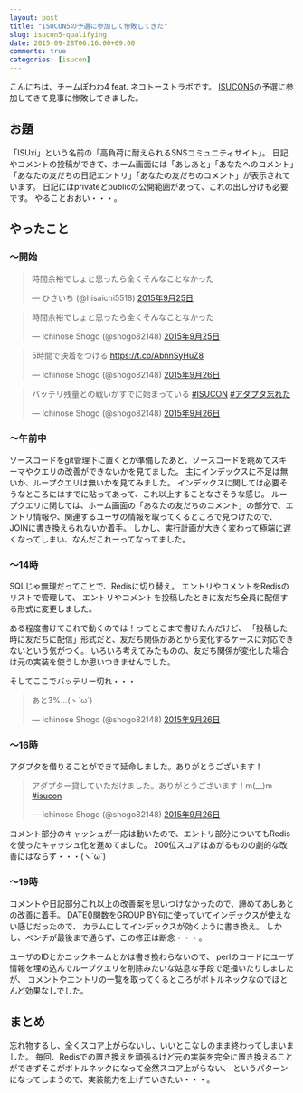 ```yaml
---
layout: post
title: "ISUCON5の予選に参加して惨敗してきた"
slug: isucon5-qualifying
date: 2015-09-28T06:16:00+09:00
comments: true
categories: [isucon]
---
```


こんにちは、チームぽわわ4 feat. ネコトーストラボです。
[ISUCON5](http://isucon.net/archives/45166636.html)の予選に参加してきて見事に惨敗してきました。

<!-- More -->

## お題

「ISUxi」という名前の「高負荷に耐えられるSNSコミュニティサイト」。
日記やコメントの投稿ができて、ホーム画面には「あしあと」「あなたへのコメント」「あなたの友だちの日記エントリ」「あなたの友だちのコメント」が表示されています。
日記にはprivateとpublicの公開範囲があって、これの出し分けも必要です。
やることおおい・・・。

## やったこと

### 〜開始

<blockquote class="twitter-tweet" data-lang="ja"><p lang="ja" dir="ltr">時間余裕でしょと思ったら全くそんなことなかった</p>&mdash; ひさいち (@hisaichi5518) <a href="https://twitter.com/hisaichi5518/status/647559828068413442?ref_src=twsrc%5Etfw">2015年9月25日</a></blockquote>
<script async src="https://platform.twitter.com/widgets.js" charset="utf-8"></script>


<blockquote class="twitter-tweet" data-lang="ja"><p lang="ja" dir="ltr">時間余裕でしょと思ったら全くそんなことなかった</p>&mdash; Ichinose Shogo (@shogo82148) <a href="https://twitter.com/shogo82148/status/647560930629279744?ref_src=twsrc%5Etfw">2015年9月25日</a></blockquote>
<script async src="https://platform.twitter.com/widgets.js" charset="utf-8"></script>

<blockquote class="twitter-tweet" data-lang="ja"><p lang="ja" dir="ltr">5時間で決着をつける <a href="https://t.co/AbnnSyHuZ8">https://t.co/AbnnSyHuZ8</a></p>&mdash; Ichinose Shogo (@shogo82148) <a href="https://twitter.com/shogo82148/status/647574277529583616?ref_src=twsrc%5Etfw">2015年9月26日</a></blockquote>
<script async src="https://platform.twitter.com/widgets.js" charset="utf-8"></script>


<blockquote class="twitter-tweet" data-lang="ja"><p lang="ja" dir="ltr">バッテリ残量との戦いがすでに始まっている <a href="https://twitter.com/hashtag/ISUCON?src=hash&amp;ref_src=twsrc%5Etfw">#ISUCON</a> <a href="https://twitter.com/hashtag/%E3%82%A2%E3%83%80%E3%83%97%E3%82%BF%E5%BF%98%E3%82%8C%E3%81%9F?src=hash&amp;ref_src=twsrc%5Etfw">#アダプタ忘れた</a></p>&mdash; Ichinose Shogo (@shogo82148) <a href="https://twitter.com/shogo82148/status/647579466898608128?ref_src=twsrc%5Etfw">2015年9月26日</a></blockquote>
<script async src="https://platform.twitter.com/widgets.js" charset="utf-8"></script>



### 〜午前中

ソースコードをgit管理下に置くとか準備したあと、ソースコードを眺めてスキーマやクエリの改善ができないかを見てました。
主にインデックスに不足は無いか、ループクエリは無いかを見てみました。
インデックスに関しては必要そうなところにはすでに貼ってあって、これ以上することなさそうな感じ。
ループクエリに関しては、ホーム画面の「あなたの友だちのコメント」の部分で、エントリ情報や、関連するユーザの情報を取ってくるところで見つけたので、JOINに書き換えられないか着手。
しかし、実行計画が大きく変わって極端に遅くなってしまい、なんだこれーってなってました。

### 〜14時

SQLじゃ無理だってことで、Redisに切り替え。
エントリやコメントをRedisのリストで管理して、
エントリやコメントを投稿したときに友だち全員に配信する形式に変更しました。

ある程度書けてこれで動くのでは！ってとこまで書けたんだけど、
「投稿した時に友だちに配信」形式だと、友だち関係があとから変化するケースに対応できないという気がつく。
いろいろ考えてみたものの、友だち関係が変化した場合は元の実装を使うしか思いつきませんでした。

そしてここでバッテリー切れ・・・

<blockquote class="twitter-tweet" data-lang="ja"><p lang="ja" dir="ltr">あと3%…(ヽ´ω`)</p>&mdash; Ichinose Shogo (@shogo82148) <a href="https://twitter.com/shogo82148/status/647648583173275648?ref_src=twsrc%5Etfw">2015年9月26日</a></blockquote>
<script async src="https://platform.twitter.com/widgets.js" charset="utf-8"></script>


### 〜16時

アダプタを借りることができて延命しました。ありがとうございます！

<blockquote class="twitter-tweet" data-lang="ja"><p lang="ja" dir="ltr">アダプター貸していただけました。ありがとうございます！m(__)m <a href="https://twitter.com/hashtag/isucon?src=hash&amp;ref_src=twsrc%5Etfw">#isucon</a></p>&mdash; Ichinose Shogo (@shogo82148) <a href="https://twitter.com/shogo82148/status/647650705411473409?ref_src=twsrc%5Etfw">2015年9月26日</a></blockquote>
<script async src="https://platform.twitter.com/widgets.js" charset="utf-8"></script>



コメント部分のキャッシュが一応は動いたので、エントリ部分についてもRedisを使ったキャッシュ化を進めてました。
200位スコアはあがるものの劇的な改善にはならず・・・(ヽ´ω`)


### 〜19時

コメントや日記部分これ以上の改善案を思いつけなかったので、諦めてあしあとの改善に着手。
DATE()関数をGROUP BY句に使っていてインデックスが使えない感じだったので、
カラムにしてインデックスが効くように書き換え。
しかし、ベンチが最後まで通らず、この修正は断念・・・。

ユーザのIDとかニックネームとかは書き換わらないので、
perlのコードにユーザ情報を埋め込んでループクエリを削除みたいな姑息な手段で足掻いたりしましたが、
コメントやエントリの一覧を取ってくるところがボトルネックなのでほとんど効果なしでした。


## まとめ

忘れ物するし、全くスコア上がらないし、いいとこなしのまま終わってしまいました。
毎回、Redisでの置き換えを頑張るけど元の実装を完全に置き換えることができずそこがボトルネックになって全然スコア上がらない、
というパターンになってしまうので、実装能力を上げていきたい・・・。

